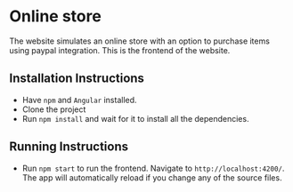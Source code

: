 # Online store
The website simulates an online store with an option to purchase items using paypal integration. This is the frontend of the website.

## Installation Instructions

* Have `npm` and `Angular` installed.
* Clone the project
* Run `npm install` and wait for it to install all the dependencies.

## Running Instructions
* Run `npm start` to run the frontend. Navigate to `http://localhost:4200/`. The app will automatically reload if you change any of the source files.
